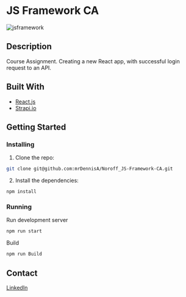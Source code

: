 # JS Framework CA
![jsframework](https://user-images.githubusercontent.com/3404304/172710816-799ad1d2-3ef0-442d-abbe-26d77ad0df9e.jpg)

## Description
Course Assignment. Creating a new React app, with successful login request to an API.

## Built With

- [React.js](https://reactjs.org/)
- [Strapi.io](https://strapi.io/)

## Getting Started

### Installing

1. Clone the repo:

```bash
git clone git@github.com:mrDennisA/Noroff_JS-Framework-CA.git
```

2. Install the dependencies:

```
npm install
```

### Running

Run development server

```bash
npm run start
```

Build

```bash
npm run Build
```

## Contact

[LinkedIn](https://www.linkedin.com/in/dennis-alekseev/)
